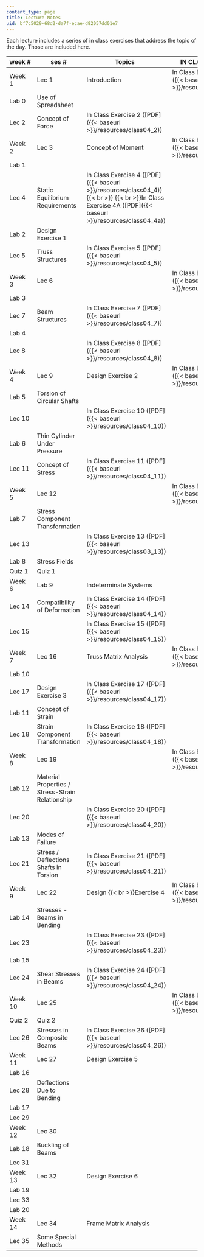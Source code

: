 ```yaml
---
content_type: page
title: Lecture Notes
uid: bf7c5029-68d2-da7f-ecae-d82057dd01e7
---
```


Each lecture includes a series of in class exercises that address the topic of the day. Those are included here.

| week # | ses # | Topics   | IN CLASS EXERCISES |
| --- | --- | --- | --- |
| Week 1 | Lec 1 | Introduction | In Class Exercise 1 ([PDF]({{< baseurl >}}/resources/class04_1)) |
| Lab 0 | Use of Spreadsheet | &nbsp; |
| Lec 2 | Concept of Force | In Class Exercise 2 ([PDF]({{< baseurl >}}/resources/class04_2)) |
| Week 2 | Lec 3 | Concept of Moment | In Class Exercise 3 ([PDF]({{< baseurl >}}/resources/class04_3)) |
| Lab 1 | &nbsp; |
| Lec 4 | Static Equilibrium Requirements | In Class Exercise 4 ([PDF]({{< baseurl >}}/resources/class04_4))  {{< br >}}  {{< br >}}In Class Exercise 4A ([PDF]({{< baseurl >}}/resources/class04_4a)) |
| Lab 2 | Design Exercise 1 | &nbsp; |
| Lec 5 | Truss Structures | In Class Exercise 5 ([PDF]({{< baseurl >}}/resources/class04_5)) |
| Week 3 | Lec 6 | &nbsp; | In Class Exercise 6 ([PDF]({{< baseurl >}}/resources/class04_6)) |
| Lab 3 | &nbsp; |
| Lec 7 | Beam Structures | In Class Exercise 7 ([PDF]({{< baseurl >}}/resources/class04_7)) |
| Lab 4 | &nbsp; |
| Lec 8 | &nbsp; | In Class Exercise 8 ([PDF]({{< baseurl >}}/resources/class04_8)) |
| Week 4 | Lec 9 | Design Exercise 2 | In Class Exercise 9 ([PDF]({{< baseurl >}}/resources/class04_9)) |
| Lab 5 | Torsion of Circular Shafts | &nbsp; |
| Lec 10 | &nbsp; | In Class Exercise 10 ([PDF]({{< baseurl >}}/resources/class04_10)) |
| Lab 6 | Thin Cylinder Under Pressure | &nbsp; |
| Lec 11 | Concept of Stress | In Class Exercise 11 ([PDF]({{< baseurl >}}/resources/class04_11)) |
| Week 5 | Lec 12 | &nbsp; | In Class Exercise 12 ([PDF]({{< baseurl >}}/resources/class04_12)) |
| Lab 7 | Stress Component Transformation | &nbsp; |
| Lec 13 | &nbsp; | In Class Exercise 13 ([PDF]({{< baseurl >}}/resources/class03_13)) |
| Lab 8 | Stress Fields | &nbsp; |
| Quiz 1 | Quiz 1 | &nbsp; |
| Week 6 | Lab 9 | Indeterminate Systems | &nbsp; |
| Lec 14 | Compatibility of Deformation | In Class Exercise 14 ([PDF]({{< baseurl >}}/resources/class04_14)) |
| Lec 15 | &nbsp; | In Class Exercise 15 ([PDF]({{< baseurl >}}/resources/class04_15)) |
| Week 7 | Lec 16 | Truss Matrix Analysis | In Class Exercise 16 ([PDF]({{< baseurl >}}/resources/class04_16)) |
| Lab 10 | &nbsp; |
| Lec 17 | Design Exercise 3 | In Class Exercise 17 ([PDF]({{< baseurl >}}/resources/class04_17)) |
| Lab 11 | Concept of Strain | &nbsp; |
| Lec 18 | Strain Component Transformation | In Class Exercise 18 ([PDF]({{< baseurl >}}/resources/class04_18)) |
| Week 8 | Lec 19 | &nbsp; | In Class Exercise 19 ([PDF]({{< baseurl >}}/resources/class04_19)) |
| Lab 12 | Material Properties / Stress-Strain Relationship | &nbsp; |
| Lec 20 | &nbsp; | In Class Exercise 20 ([PDF]({{< baseurl >}}/resources/class04_20)) |
| Lab 13 | Modes of Failure | &nbsp; |
| Lec 21 | Stress / Deflections Shafts in Torsion | In Class Exercise 21 ([PDF]({{< baseurl >}}/resources/class04_21)) |
| Week 9 | Lec 22 | Design  {{< br >}}Exercise 4 | In Class Exercise 22 ([PDF]({{< baseurl >}}/resources/class04_22)) |
| Lab 14 | Stresses - Beams in Bending | &nbsp; |
| Lec 23 | &nbsp; | In Class Exercise 23 ([PDF]({{< baseurl >}}/resources/class04_23)) |
| Lab 15 | &nbsp; |
| Lec 24 | Shear Stresses in Beams | In Class Exercise 24 ([PDF]({{< baseurl >}}/resources/class04_24)) |
| Week 10 | Lec 25 | &nbsp; | In Class Exercise 25 ([PDF]({{< baseurl >}}/resources/class04_25)) |
| Quiz 2 | Quiz 2 | &nbsp; |
| Lec 26 | Stresses in Composite Beams | In Class Exercise 26 ([PDF]({{< baseurl >}}/resources/class04_26)) |
| Week 11 | Lec 27 | Design Exercise 5 | &nbsp; |
| Lab 16 | &nbsp; |
| Lec 28 | Deflections Due to Bending | &nbsp; |
| Lab 17 | &nbsp; |
| Lec 29 | &nbsp; |
| Week 12 | Lec 30 | &nbsp; |
| Lab 18 | Buckling of Beams | &nbsp; |
| Lec 31 | &nbsp; |
| Week 13 | Lec 32 | Design Exercise 6 | &nbsp; |
| Lab 19 | &nbsp; |
| Lec 33 | &nbsp; |
| Lab 20 | &nbsp; |
| Week 14 | Lec 34 | Frame Matrix Analysis | &nbsp; |
| Lec 35 | Some Special Methods |